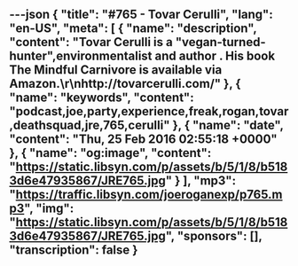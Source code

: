 ---json
{
  "title": "#765 - Tovar Cerulli",
  "lang": "en-US",
  "meta": [
    {
      "name": "description",
      "content": "Tovar Cerulli is a \"vegan-turned-hunter\",environmentalist and author . His book The Mindful Carnivore is available via Amazon.\r\nhttp://tovarcerulli.com/"
    },
    {
      "name": "keywords",
      "content": "podcast,joe,party,experience,freak,rogan,tovar,deathsquad,jre,765,cerulli"
    },
    {
      "name": "date",
      "content": "Thu, 25 Feb 2016 02:55:18 +0000"
    },
    {
      "name": "og:image",
      "content": "https://static.libsyn.com/p/assets/b/5/1/8/b5183d6e47935867/JRE765.jpg"
    }
  ],
  "mp3": "https://traffic.libsyn.com/joeroganexp/p765.mp3",
  "img": "https://static.libsyn.com/p/assets/b/5/1/8/b5183d6e47935867/JRE765.jpg",
  "sponsors": [],
  "transcription": false
}
---
<episode-header />

<timemark seconds="0" />

<transcribe-call-to-action />

<episode-footer />